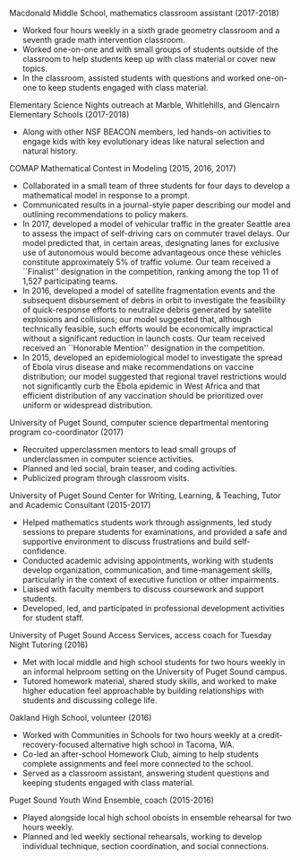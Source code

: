 Macdonald Middle School, mathematics classroom assistant (2017-2018)
* Worked four hours weekly in a sixth grade geometry classroom and a seventh grade math intervention classroom.
* Worked one-on-one and with small groups of students outside of the classroom to help students keep up with class material or cover new topics.
* In the classroom, assisted students with questions and worked one-on-one to keep students engaged with class material.

Elementary Science Nights outreach at Marble, Whitlehills, and Glencairn Elementary Schools (2017-2018)
* Along with other NSF BEACON members, led hands-on activities to engage kids with key evolutionary ideas like natural selection and natural history.

COMAP Mathematical Contest in Modeling (2015, 2016, 2017)
* Collaborated in a small team of three students for four days to develop a mathematical model in response to a prompt.
* Communicated results in a journal-style paper describing our model and outlining recommendations to policy makers.
* In 2017, developed a model of vehicular traffic in the greater Seattle area to assess the impact of self-driving cars on commuter travel delays. Our model predicted that, in certain areas, designating lanes for exclusive use of autonomous would become advantageous once these vehicles constitute approximately 5\% of traffic volume. Our team received a ``Finalist'' designation in the competition, ranking among the top 11 of 1,527 participating teams.
* In 2016, developed a model of satellite fragmentation events and the subsequent disbursement of debris in orbit to investigate the feasibility of quick-response efforts to neutralize debris generated by satellite explosions and collisions; our model suggested that, although technically feasible, such efforts would be economically impractical without a significant reduction in launch costs. Our team received received an ``Honorable Mention'' designation in the competition.
* In 2015, developed an epidemiological model to investigate the spread of Ebola virus disease and make recommendations on vaccine distribution; our model suggested that regional travel restrictions would not significantly curb the Ebola epidemic in West Africa and that efficient distribution of any vaccination should be prioritized over uniform or widespread distribution.

University of Puget Sound, computer science departmental mentoring program co-coordinator (2017)
* Recruited upperclassmen mentors to lead small groups of underclassmen in computer science activities.
* Planned and led social, brain teaser, and coding activities.
* Publicized program through classroom visits.

University of Puget Sound Center for Writing, Learning, & Teaching, Tutor and Academic Consultant (2015-2017)
* Helped mathematics students work through assignments, led study sessions to prepare students for examinations, and provided a safe and supportive environment to discuss frustrations and build self-confidence.
* Conducted academic advising appointments, working with students develop organization, communication, and time-management skills, particularly in the context of executive function or other impairments.
* Liaised with faculty members to discuss coursework and support students.
* Developed, led, and participated in professional development activities for student staff.

University of Puget Sound Access Services, access coach for Tuesday Night Tutoring (2016)
* Met with local middle and high school students for two hours weekly in an informal helproom setting on the University of Puget Sound campus.
* Tutored homework material, shared study skills, and worked to make higher education feel approachable by building relationships with students and discussing college life.

Oakland High School, volunteer (2016)
* Worked with Communities in Schools for two hours weekly at a credit-recovery-focused alternative high school in Tacoma, WA.
* Co-led an after-school Homework Club, aiming to help students complete assignments and feel more connected to the school.
* Served as a classroom assistant, answering student questions and keeping students engaged with class material.

Puget Sound Youth Wind Ensemble, coach (2015-2016)
* Played alongside local high school oboists in ensemble rehearsal for two hours weekly.
* Planned and led weekly sectional rehearsals, working to develop individual technique, section coordination, and social connections.
